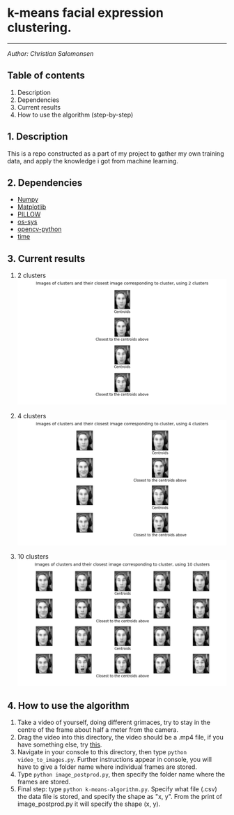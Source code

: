 # k-means facial expression clustering.
---
*Author: Christian Salomonsen*
## Table of contents

1. Description
2. Dependencies
3. Current results
4. How to use the algorithm (step-by-step)

## 1. Description
This is a repo constructed as a part of my project to gather my own training data, and apply the knowledge i got from machine learning.
## 2. Dependencies
- [Numpy](https://numpy.org/install/)
- [Matplotlib](https://pypi.org/project/matplotlib/)
- [PILLOW](https://pillow.readthedocs.io/en/stable/installation.html)
- [os-sys](https://pypi.org/project/os-sys/)
- [opencv-python](https://pypi.org/project/opencv-python/)
- [time](https://pypi.org/project/python-time/)

## 3. Current results

1. 2 clusters
![Results from 2 clusters](results/cluster2.png "2 clusters")

2. 4 clusters
![Results from 4 clusters](results/cluster4.png "4 clusters")

3. 10 clusters
![Results from 10 clusters](results/cluster10.png "10 clusters")

## 4. How to use the algorithm

1. Take a video of yourself, doing different grimaces, try to stay in the centre of the frame about half a meter from the camera.
2. Drag the video into this directory, the video should be a .mp4 file, if you have something else, try [this](https://cloudconvert.com/mov-to-mp4).
3. Navigate in your console to this directory, then type `python video_to_images.py`. Further instructions appear in console, you will have to give a folder name where individual frames are stored.
4. Type `python image_postprod.py`, then specify the folder name where the frames are stored.
5. Final step: type `python k-means-algorithm.py`. Specify what file (.csv) the data file is stored, and specify the shape as "x, y". From the print of image_postprod.py it will specify the shape (x, y).
